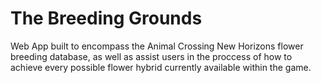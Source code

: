 # The Breeding Grounds
Web App built to encompass the Animal Crossing New Horizons flower breeding database, as well as assist users in the proccess of how to achieve every possible flower hybrid currently available within the game.
